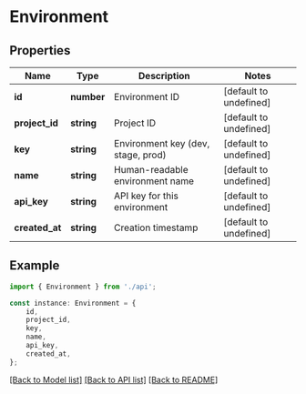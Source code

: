 # Environment


## Properties

Name | Type | Description | Notes
------------ | ------------- | ------------- | -------------
**id** | **number** | Environment ID | [default to undefined]
**project_id** | **string** | Project ID | [default to undefined]
**key** | **string** | Environment key (dev, stage, prod) | [default to undefined]
**name** | **string** | Human-readable environment name | [default to undefined]
**api_key** | **string** | API key for this environment | [default to undefined]
**created_at** | **string** | Creation timestamp | [default to undefined]

## Example

```typescript
import { Environment } from './api';

const instance: Environment = {
    id,
    project_id,
    key,
    name,
    api_key,
    created_at,
};
```

[[Back to Model list]](../README.md#documentation-for-models) [[Back to API list]](../README.md#documentation-for-api-endpoints) [[Back to README]](../README.md)
